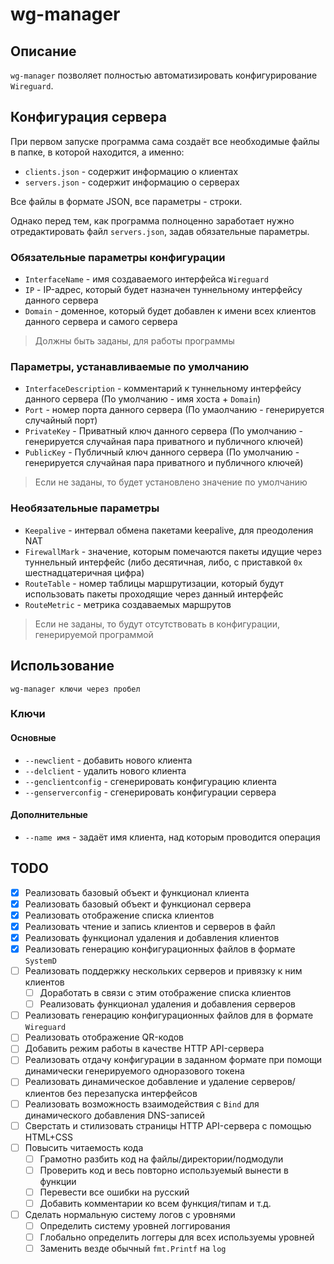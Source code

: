 # wg-manager

## Описание

`wg-manager` позволяет полностью автоматизировать конфигурирование `Wireguard`.

## Конфигурация сервера

При первом запуске программа сама создаёт все необходимые файлы в папке, в которой находится, а именно:

  - `clients.json` - содержит информацию о клиентах
  - `servers.json` - содержит информацию о серверах

Все файлы в формате JSON, все параметры - строки.

Однако перед тем, как программа полноценно заработает нужно отредактировать файл `servers.json`, задав обязательные параметры.

### Обязательные параметры конфигурации

  - `InterfaceName` - имя создаваемого интерфейса `Wireguard`
  - `IP` - IP-адрес, который будет назначен туннельному интерфейсу данного сервера
  - `Domain` - доменное, который будет добавлен к имени всех клиентов данного сервера и самого сервера

>Должны быть заданы, для работы программы

### Параметры, устанавливаемые по умолчанию

  - `InterfaceDescription` - комментарий к туннельному интерфейсу данного сервера (По умолчанию - имя хоста + `Domain`)
  - `Port` - номер порта данного сервера (По умаолчанию - генерируется случайный порт)
  - `PrivateKey` - Приватный ключ данного сервера (По умолчанию - генерируется случайная пара приватного и публичного ключей)
  - `PublicKey` - Публичный ключ данного сервера (По умолчанию - генерируется случайная пара приватного и публичного ключей)

>Если не заданы, то будет установлено значение по умолчанию

### Необязательные параметры

  - `Keepalive` - интервал обмена пакетами keepalive, для преодоления NAT
  - `FirewallMark` - значение, которым помечаются пакеты идущие через туннельный интерфейс (либо десятичная, либо, с приставкой `0x` шестнадцатеричная цифра)
  - `RouteTable` - номер таблицы маршрутизации, который будут использовать пакеты проходящие через данный интерфейс
  - `RouteMetric` - метрика создаваемых маршрутов

>Если не заданы, то будут отсутствовать в конфигурации, генерируемой программой

## Использование

`wg-manager ключи через пробел`

### Ключи

#### Основные

  - `--newclient` - добавить нового клиента
  - `--delclient` - удалить нового клиента
  - `--genclientconfig` - сгенерировать конфигурацию клиента
  - `--genserverconfig` - сгенерировать конфигурации сервера
  
#### Дополнительные

  - `--name имя` - задаёт имя клиента, над которым проводится операция

## TODO

  - [x] Реализовать базовый объект и функционал клиента
  - [x] Реализовать базовый объект и функционал сервера
  - [x] Реализовать отображение списка клиентов
  - [x] Реализовать чтение и запись клиентов и серверов в файл
  - [x] Реализовать функционал удаления и добавления клиентов
  - [x] Реализовать генерацию конфигурационных файлов в формате `SystemD`
  - [ ] Реализовать поддержку нескольких серверов и привязку к ним клиентов
    - [ ] Доработать в связи с этим отображение списка клиентов
    - [ ] Реализовать функционал удаления и добавления серверов
  - [ ] Реализовать генерацию конфигурационных файлов для в формате `Wireguard`
  - [ ] Реализовать отображение QR-кодов
  - [ ] Добавить режим работы в качестве HTTP API-сервера
  - [ ] Реализовать отдачу конфигурации в заданном формате при помощи динамически генерируемого одноразового токена
  - [ ] Реализовать динамическое добавление и удаление серверов/клиентов без перезапуска интерфейсов
  - [ ] Реализовать возможность взаимодействия с `Bind` для динамического добавления DNS-записей
  - [ ] Сверстать и стилизовать страницы HTTP API-сервера с помощью HTML+CSS
  - [ ] Повысить читаемость кода
    - [ ] Грамотно разбить код на файлы/директории/подмодули
    - [ ] Проверить код и весь повторно используемый вынести в функции
    - [ ] Перевести все ошибки на русский
    - [ ] Добавить комментарии ко всем функция/типам и т.д.
  - [ ] Сделать нормальную систему логов с уровнями
    - [ ] Определить систему уровней логгирования
    - [ ] Глобально определить логгеры для всех используемы уровней
    - [ ] Заменить везде обычный `fmt.Printf` на `log`